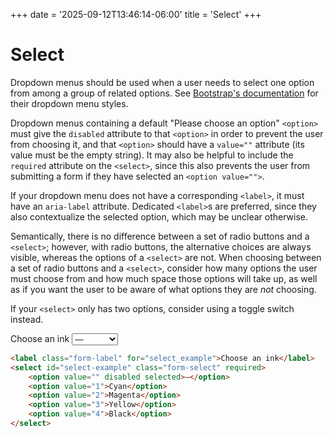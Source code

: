 +++
date = '2025-09-12T13:46:14-06:00'
title = 'Select'
+++

# Select

Dropdown menus should be used when a user needs to select one option from among a group of related options. See [Bootstrap's documentation](https://getbootstrap.com/docs/5.3/forms/select) for their dropdown menu styles.

Dropdown menus containing a default "Please choose an option" `<option>` must give the `disabled` attribute to that `<option>` in order to prevent the user from choosing it, and that `<option>` should have a `value=""` attribute (its value must be the empty string). It may also be helpful to include the `required` attribute on the `<select>`, since this also prevents the user from submitting a form if they have selected an `<option value="">`.

If your dropdown menu does not have a corresponding `<label>`, it must have an `aria-label` attribute. Dedicated `<label>`s are preferred, since they also contextualize the selected option, which may be unclear otherwise.

Semantically, there is no difference between a set of radio buttons and a `<select>`; however, with radio buttons, the alternative choices are always visible, whereas the options of a `<select>` are not. When choosing between a set of radio buttons and a `<select>`, consider how many options the user must choose from and how much space those options will take up, as well as if you want the user to be aware of what options they are *not* choosing.

If your `<select>` only has two options, consider using a toggle switch instead.

<div class="example">
	<label class="form-label" for="select_example">Choose an ink</label>
	<select id="select-example" class="form-select" required>
		<option value="" disabled selected>—</option>
		<option value="1">Cyan</option>
		<option value="2">Magenta</option>
		<option value="3">Yellow</option>
		<option value="4">Black</option>
	</select>
</div>

```html
<label class="form-label" for="select_example">Choose an ink</label>
<select id="select-example" class="form-select" required>
	<option value="" disabled selected>—</option>
	<option value="1">Cyan</option>
	<option value="2">Magenta</option>
	<option value="3">Yellow</option>
	<option value="4">Black</option>
</select>
```
